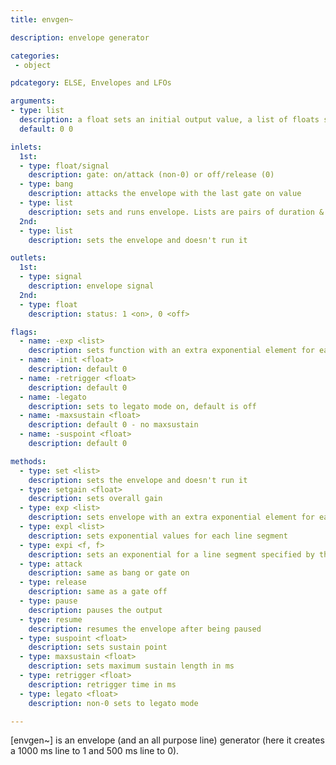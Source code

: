 ```yaml
---
title: envgen~

description: envelope generator

categories:
 - object

pdcategory: ELSE, Envelopes and LFOs

arguments:
- type: list
  description: a float sets an initial output value, a list of floats sets the envelope
  default: 0 0

inlets:
  1st:
  - type: float/signal
    description: gate: on/attack (non-0) or off/release (0)
  - type: bang
    description: attacks the envelope with the last gate on value
  - type: list
    description: sets and runs envelope. Lists are pairs of duration & target. If odd, 1st float is the starting point
  2nd:
  - type: list
    description: sets the envelope and doesn't run it

outlets:
  1st:
  - type: signal
    description: envelope signal
  2nd:
  - type: float
    description: status: 1 <on>, 0 <off>

flags:
  - name: -exp <list>
    description: sets function with an extra exponential element for each segment
  - name: -init <float>
    description: default 0
  - name: -retrigger <float>
    description: default 0
  - name: -legato
    description: sets to legato mode on, default is off
  - name: -maxsustain <float>
    description: default 0 - no maxsustain
  - name: -suspoint <float>
    description: default 0

methods:
  - type: set <list>
    description: sets the envelope and doesn't run it
  - type: setgain <float>
    description: sets overall gain
  - type: exp <list>
    description: sets envelope with an extra exponential element for each segment
  - type: expl <list>
    description: sets exponential values for each line segment
  - type: expi <f, f>
    description: sets an exponential for a line segment specified by the first float indexed from 0
  - type: attack
    description: same as bang or gate on
  - type: release
    description: same as a gate off
  - type: pause
    description: pauses the output
  - type: resume
    description: resumes the envelope after being paused
  - type: suspoint <float>
    description: sets sustain point
  - type: maxsustain <float>
    description: sets maximum sustain length in ms
  - type: retrigger <float>
    description: retrigger time in ms
  - type: legato <float>
    description: non-0 sets to legato mode

---
```


[envgen~] is an envelope (and an all purpose line) generator (here it creates a 1000 ms line to 1 and 500 ms line to 0).

